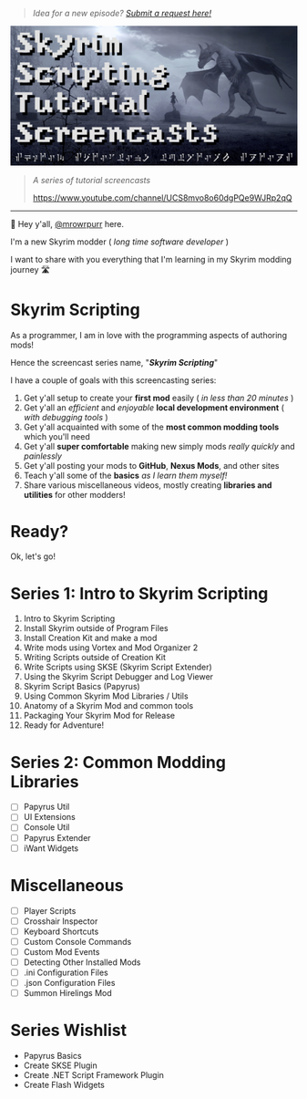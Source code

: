 > _Idea for a new episode? [Submit a request here!](https://github.com/mrowrpurr/SkyrimScripting/issues/new?assignees=&labels=&template=new-episode-request.md&title=Episode+Request)_

![Skyim Scripting](Images/Logo/SkyrimScripting.jpg)

> _A series of tutorial screencasts_
> 
> https://www.youtube.com/channel/UCS8mvo8o60dgPQe9WJRp2qQ

---

👋 Hey y'all, [@mrowrpurr](https://github.com/mrowrpurr) here.

I'm a new Skyrim modder ( _long time software developer_ )

I want to share with you everything that I'm learning in my Skyrim modding journey 🛣️

# Skyrim Scripting

As a programmer, I am in love with the programming aspects of authoring mods!

Hence the screencast series name, "_**Skyrim Scripting**_"

I have a couple of goals with this screencasting series:

1. Get y'all setup to create your **first mod** easily ( _in less than 20 minutes_ )
2. Get y'all an _efficient_ and _enjoyable_ **local development environment** ( _with debugging tools_ )
3. Get y'all acquainted with some of the **most common modding tools** which you'll need
4. Get y'all **super comfortable** making new simply mods _really quickly_ and _painlessly_
5. Get y'all posting your mods to **GitHub**, **Nexus Mods**, and other sites
6. Teach y'all some of the **basics** _as I learn them myself!_
7. Share various miscellaneous videos, mostly creating **libraries and utilities** for other modders!

# Ready?

Ok, let's go!

# Series 1: Intro to Skyrim Scripting

1. Intro to Skyrim Scripting
2. Install Skyrim outside of Program Files
3. Install Creation Kit and make a mod
4. Write mods using Vortex and Mod Organizer 2
5. Writing Scripts outside of Creation Kit
6. Write Scripts using SKSE (Skyrim Script Extender)
7. Using the Skyrim Script Debugger and Log Viewer
8. Skyrim Script Basics (Papyrus)
9. Using Common Skyrim Mod Libraries / Utils
10. Anatomy of a Skyrim Mod and common tools
11. Packaging Your Skyrim Mod for Release
12. Ready for Adventure!

# Series 2: Common Modding Libraries

- [ ] Papyrus Util
- [ ] UI Extensions
- [ ] Console Util
- [ ] Papyrus Extender
- [ ] iWant Widgets

# Miscellaneous

- [ ] Player Scripts
- [ ] Crosshair Inspector
- [ ] Keyboard Shortcuts
- [ ] Custom Console Commands
- [ ] Custom Mod Events
- [ ] Detecting Other Installed Mods
- [ ] .ini Configuration Files
- [ ] .json Configuration Files
- [ ] Summon Hirelings Mod

# Series Wishlist

- Papyrus Basics
- Create SKSE Plugin
- Create .NET Script Framework Plugin
- Create Flash Widgets
